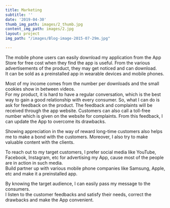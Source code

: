 ```yaml
---
title: Marketing
subtitle: ''
date: '2019-04-30'
thumb_img_path: images/2_thumb.jpg
content_img_path: images/2.jpg
layout: project
img_path: "/images/Blog-image-2015-07-29m.jpg"

---
```

The mobile phone users can easily download my application from the App Store for free cost when they find the app is useful. From the various advertisements of the product, they may get noticed and can download.  
It can be sold as a preinstalled app in wearable devices and mobile phones.

Most of my income comes from the number per downloads and the small cookies show in between videos.  
For my product, it is hard to have a regular conversation, which is the best way to gain a good relationship with every consumer. So, what I can do is ask for feedback on the product. The feedback and complaints will be received through the app website. Customers can also call a toll-free number which is given on the website for complaints. From this feedback, I can update the App to overcome its drawbacks.

Showing appreciation in the way of reward long-time customers also helps me to make a bond with the customers. Moreover, I also try to make valuable content with the clients.

To reach out to my target customers, I prefer social media like YouTube, Facebook, Instagram, etc for advertising my App, cause most of the people are in action in such media.  
Build partner up with various mobile phone companies like Samsung, Apple, etc and make it a preinstalled app.

By knowing the target audience, I can easily pass my message to the consumers.  
I listen to the customer feedbacks and satisfy their needs, correct the drawbacks and make the App convenient.